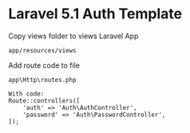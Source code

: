 # Laravel 5.1 Auth Template

Copy views folder to views Laravel App

```
app/resources/views
```

Add route code to file

```
app\Http\routes.php
```

```
With code:
Route::controllers([
    'auth' => 'Auth\AuthController',
    'password' => 'Auth\PasswordController',
]);
```
